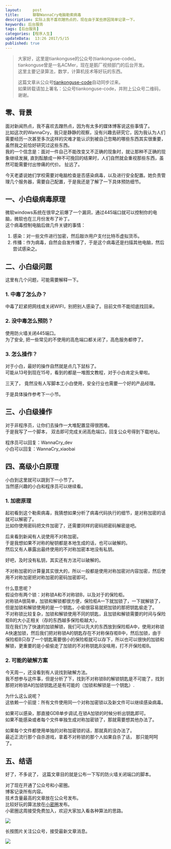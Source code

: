 ```yaml
---  
layout:     post  
title:      聊聊WannaCry电脑勒索病毒
description: 实际上我不喜欢蹭热点的，现在由于某些原因简单记录一下。  
keywords: 后台服务  
tags: [后台服务]  
categories: [程序人生]  
updateData:  13:26 2017/5/15
published: true  
---  
```

  
  
>   
> 大家好，这里是tiankonguse的公众号(tiankonguse-code)。    
> tiankonguse曾是一名ACMer，现在是鹅厂视频部门的后台开发。    
> 这里主要记录算法，数学，计算机技术等好玩的东西。   
>      
> 这篇文章从公众号[tiankonguse-code](http://mp.weixin.qq.com/s/kjuZuB6l80e49rP_cJEr_g)自动同步过来。    
> 如果转载请加上署名：公众号tiankonguse-code，并附上公众号二维码，谢谢。    
>    
  

## 零、背景

面对新闻热点，我不喜欢去蹭热点，因为有太多的媒体博客说这些事情了。  
比如这次的WannaCry，我只是静静的观察，没有兴趣去研究它，因为我认为人们需要经历一次甚至多次这样的灾难才能认识到被自己忽略的哪些东西其实很重要，虽然我之前恰好研究过这些东西。  
我的一个信念是：面对一件自己不能改变又不正确的现象时，就让那种不正确的现象继续发展, 直到酝酿成一种不可挽回的结果时，人们自然就会重视那些东西，虽然可能需要付出惨痛的代价。
扯远了。  


今天老婆说她们学校需要对电脑检查是否感染病毒，以及进行安全配置。她负责管理几个服务器，需要自己配置，于是我还是了解了一下具体预防细节。  


## 一、小白级病毒原理


微软windows系统在很早之前爆了一个漏洞，通过445端口就可以控制你的电脑，微软也在三月份发布了补丁。  
这个病毒控制电脑后做几件关键的事情：

1. 感染：对一些文件进行加密，然后敲诈用户支付比特币虚拟货币。  
2. 传播：作为病毒，自然会自发传播了，于是这个病毒还是扫描其他电脑，然后尝试感染之。  

## 二、小白级问题


这里有几个问题，可能需要解释一下。  


### 1. 中毒了怎么办？

中毒了赶紧把网线或关闭WIFI，别把别人感染了。目前文件不能彻底找回来。  


### 2. 没中毒怎么预防？

使用防火墙关闭445端口。  
为了安全, 把一些常见的不使用的高危端口都关闭了，高危服务都停了。  

### 3. 怎么操作？

对于小白，最好的操作自然就是点几下鼠标了。  
可能从13号到现在15号，看到的都是一堆图文教程，对于小白肯定头晕啦。  

三天了， 竟然没有人写脚本工小白使用，安全行业也需要一个好的产品经理。  

于是具体操作参考下一小节。  

## 三、小白级操作


对于非程序员，让你们去操作一大堆配置显得很困难。  
于是我写了一个脚本， 双击即可完成关闭高危端口，回复公众号得到下载地址。  

程序员可以回复：WannaCry_dev  
小白可以回复：WannaCry_xiaobai  

## 四、高级小白原理


小白到这里就可以跳到下一小节了。  
当然感兴趣的小白和程序员可以继续看。  

### 1. 加密原理

起初看到这个勒索病毒，我猜想如果分析了病毒代码执行的细节，是对称加密的话就可以解密了。  
比如你使用密码把文件加密了，还需要同样的密码把密码解密是吧。  

后来看到新闻有人说使用不对称加密。  
于是我想如果不对称的秘钥都是本地生成的话，也可以破解的。  
然后又有人暴露出最终使用的不对称加密本地没有私钥。  


好吧，及时没有私钥，其实还有方法可以破解的。  


不对称加密的计算量其实很大的，所以一般都是使用对称加密对内容加密，然后使用不对称加密把对称加密的密码加密即可。  

什么意思呢？  
假设你有两个锁：对称锁A和不对称锁B，以及对于的保险柜。  
对称锁A很简单，加锁和解锁都很方便，保险柜A一下就加锁了，一下就解锁了，但是加锁和解锁使用的是一个钥匙，小偷很容易就把加锁的那把钥匙偷走了。  
不对称锁比较复杂，加锁和解锁使用不同的钥匙，且加锁和解锁需要的时间与保险柜B的大小正相关（存的东西越多保险柜越大）。  
现在我们为了快速的加锁解锁，我们可以先大的东西放到保险柜A中，使用对称锁A快速加锁，然后我们把对称锁A的钥匙存在不对称保存柜B中，然后加锁，由于保险柜B只存了一个钥匙需要很小的保险柜就可以存下，所以也可以很快的加锁和解锁，更重要的是小偷偷走了加锁的不对称钥匙B没啥用，打不开保险柜B。  


### 2. 可能的破解方案

今天周一，还没看到有人说找到破解方法。  
我不想参与这件事，但是分析了下，找到不对称锁B的解锁钥匙是不可能了，找到那把对称锁A的加锁钥匙还是有可能的（加锁和解锁是一个钥匙）.


为什么这么说呢？  
这依赖一个前提：所有文件使用同一个对称加密锁以及新文件可以继续感染病毒。  

如果可以感染，那直接GDB单步调试,在锁A加锁的时候分析出钥匙即可。  
如果不能感染或者每个文件单独生成对称加密锁了，那就需要想其他办法了。  


如果每个文件都使用单独的对称加密锁的话，那就真的没办法了。  
最近正流行那个自杀游戏，拿着不对称锁的那个人如果自杀了话， 那只能呵呵了。  




## 五、结语

好了，不多说了， 这篇文章目的就是公布一下写的防火墙关闭端口的脚本。   


对了现在开通了公众号和小密圈。  
博客记录所有内容。  
技术含量最高的文章放在公众号发布。  
比较好玩的算法放在[小密圈](https://wx.xiaomiquan.com/mweb/views/joingroup/join_group.html?group_id=281548515451&secret=r0krqw9fw0at24vxjxo1uo4k0h4lfe47&extra=d67ce0c25ec91252b3af846a10154c9e9d4cb50c763fee178acd68cd2c2e09ee)发布。  
小密圈这周接受免费加入，欢迎大家加入看各种算法的思路。  

![](http://res.tiankonguse.com/images/suanfa_xiaomiquan.jpg)  
  
  
长按图片关注公众号，接受最新文章消息。   
  
![](http://res.tiankonguse.com/images/weixin-50cm.jpg)  
  
  
  